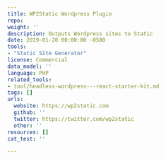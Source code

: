 ```yaml
---
title: WP2Static Wordpress Plugin
repo: 
weight: ''
description: Outputs Wordpress sites to Static
date: 2019-01-28 00:00:00 -0500
tools:
- "Static Site Generator"
license: Commercial
data_model: ''
language: PHP
related_tools:
- tool/headless-wordpress---react-starter-kit.md
tags: []
urls:
  website: https://wp2static.com
  github: ''
  twitter: https://twitter.com/wp2static
  other: ''
resources: []
cat_test: ''

---
```

